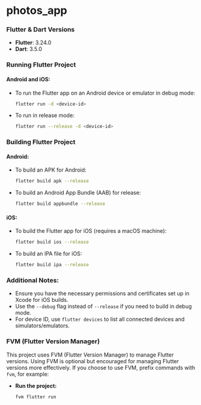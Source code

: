 # photos_app

### **Flutter & Dart Versions**

- **Flutter**: 3.24.0
- **Dart**: 3.5.0

### **Running Flutter Project**

#### **Android and iOS:**

- To run the Flutter app on an Android device or emulator in debug mode:

  ```bash
  flutter run -d <device-id>
  ```

- To run in release mode:

  ```bash
  flutter run --release -d <device-id>
  ```

### **Building Flutter Project**

#### **Android:**

- To build an APK for Android:

  ```bash
  flutter build apk --release
  ```

- To build an Android App Bundle (AAB) for release:

  ```bash
  flutter build appbundle --release
  ```

#### **iOS:**

- To build the Flutter app for iOS (requires a macOS machine):

  ```bash
  flutter build ios --release
  ```

- To build an IPA file for iOS:

  ```bash
  flutter build ipa --release
  ```

### **Additional Notes:**

- Ensure you have the necessary permissions and certificates set up in Xcode for iOS builds.
- Use the `--debug` flag instead of `--release` if you need to build in debug mode.
- For device ID, use `flutter devices` to list all connected devices and simulators/emulators.

### **FVM (Flutter Version Manager)**

This project uses FVM (Flutter Version Manager) to manage Flutter versions. Using FVM is optional but encouraged for managing Flutter versions more effectively. If you choose to use FVM, prefix commands with `fvm`, for example:

- **Run the project:**

  ```bash
  fvm flutter run
  ```
